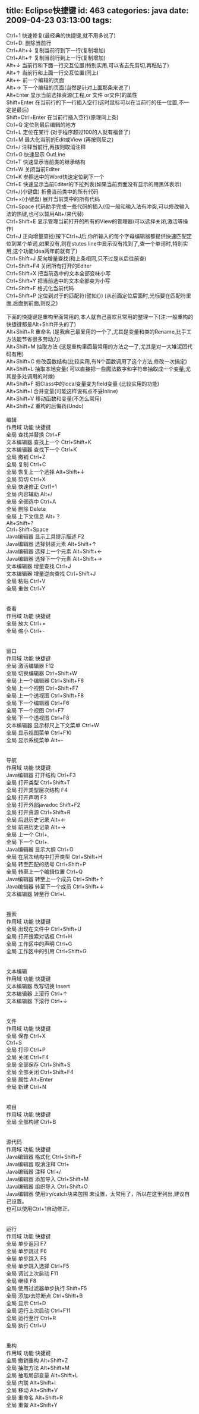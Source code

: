 title: Eclipse快捷键
id: 463
categories: java
date: 2009-04-23 03:13:00
tags:
---

Ctrl+1 快速修复(最经典的快捷键,就不用多说了)
</br>Ctrl+D: 删除当前行
</br>Ctrl+Alt+↓ 复制当前行到下一行(复制增加)
</br>Ctrl+Alt+↑ 复制当前行到上一行(复制增加)
</br>Alt+↓ 当前行和下面一行交互位置(特别实用,可以省去先剪切,再粘贴了)
</br>Alt+↑ 当前行和上面一行交互位置(同上)
</br>Alt+← 前一个编辑的页面
</br>Alt+→ 下一个编辑的页面(当然是针对上面那条来说了)
</br>Alt+Enter 显示当前选择资源(工程,or 文件 or文件)的属性
</br>Shift+Enter 在当前行的下一行插入空行(这时鼠标可以在当前行的任一位置,不一定是最后)
</br>Shift+Ctrl+Enter 在当前行插入空行(原理同上条)
</br>Ctrl+Q 定位到最后编辑的地方
</br>Ctrl+L 定位在某行 (对于程序超过100的人就有福音了)
</br>Ctrl+M 最大化当前的Edit或View (再按则反之)
</br>Ctrl+/ 注释当前行,再按则取消注释
</br>Ctrl+O 快速显示 OutLine
</br>Ctrl+T 快速显示当前类的继承结构
</br>Ctrl+W 关闭当前Editer
</br>Ctrl+K 参照选中的Word快速定位到下一个
</br>Ctrl+E 快速显示当前Editer的下拉列表(如果当前页面没有显示的用黑体表示)
</br>Ctrl+/(小键盘) 折叠当前类中的所有代码
</br>Ctrl+&times;(小键盘) 展开当前类中的所有代码
</br>Ctrl+Space 代码助手完成一些代码的插入(但一般和输入法有冲突,可以修改输入法的热键,也可以暂用Alt+/来代替)
</br>Ctrl+Shift+E 显示管理当前打开的所有的View的管理器(可以选择关闭,激活等操作)
</br>Ctrl+J 正向增量查找(按下Ctrl+J后,你所输入的每个字母编辑器都提供快速匹配定位到某个单词,如果没有,则在stutes line中显示没有找到了,查一个单词时,特别实用,这个功能Idea两年前就有了)
</br>Ctrl+Shift+J 反向增量查找(和上条相同,只不过是从后往前查)
</br>Ctrl+Shift+F4 关闭所有打开的Editer
</br>Ctrl+Shift+X 把当前选中的文本全部变味小写
</br>Ctrl+Shift+Y 把当前选中的文本全部变为小写
</br>Ctrl+Shift+F 格式化当前代码
</br>Ctrl+Shift+P 定位到对于的匹配符(譬如{}) (从前面定位后面时,光标要在匹配符里面,后面到前面,则反之)
</br>
</br>下面的快捷键是重构里面常用的,本人就自己喜欢且常用的整理一下(注:一般重构的快捷键都是Alt+Shift开头的了)
</br>Alt+Shift+R 重命名 (是我自己最爱用的一个了,尤其是变量和类的Rename,比手工方法能节省很多劳动力)
</br>Alt+Shift+M 抽取方法 (这是重构里面最常用的方法之一了,尤其是对一大堆泥团代码有用)
</br>Alt+Shift+C 修改函数结构(比较实用,有N个函数调用了这个方法,修改一次搞定)
</br>Alt+Shift+L 抽取本地变量( 可以直接把一些魔法数字和字符串抽取成一个变量,尤其是多处调用的时候)
</br>Alt+Shift+F 把Class中的local变量变为field变量 (比较实用的功能)
</br>Alt+Shift+I 合并变量(可能这样说有点不妥Inline)
</br>Alt+Shift+V 移动函数和变量(不怎么常用)
</br>Alt+Shift+Z 重构的后悔药(Undo)
</br>
</br>编辑
</br>作用域 功能 快捷键
</br>全局 查找并替换 Ctrl+F
</br>文本编辑器 查找上一个 Ctrl+Shift+K
</br>文本编辑器 查找下一个 Ctrl+K
</br>全局 撤销 Ctrl+Z
</br>全局 复制 Ctrl+C
</br>全局 恢复上一个选择 Alt+Shift+↓
</br>全局 剪切 Ctrl+X
</br>全局 快速修正 Ctrl1+1
</br>全局 内容辅助 Alt+/
</br>全局 全部选中 Ctrl+A
</br>全局 删除 Delete
</br>全局 上下文信息 Alt+？
</br>Alt+Shift+?
</br>Ctrl+Shift+Space
</br>Java编辑器 显示工具提示描述 F2
</br>Java编辑器 选择封装元素 Alt+Shift+↑
</br>Java编辑器 选择上一个元素 Alt+Shift+←
</br>Java编辑器 选择下一个元素 Alt+Shift+→
</br>文本编辑器 增量查找 Ctrl+J
</br>文本编辑器 增量逆向查找 Ctrl+Shift+J
</br>全局 粘贴 Ctrl+V
</br>全局 重做 Ctrl+Y
</br>
</br>
</br>查看
</br>作用域 功能 快捷键
</br>全局 放大 Ctrl+=
</br>全局 缩小 Ctrl+-
</br>
</br>
</br>窗口
</br>作用域 功能 快捷键
</br>全局 激活编辑器 F12
</br>全局 切换编辑器 Ctrl+Shift+W
</br>全局 上一个编辑器 Ctrl+Shift+F6
</br>全局 上一个视图 Ctrl+Shift+F7
</br>全局 上一个透视图 Ctrl+Shift+F8
</br>全局 下一个编辑器 Ctrl+F6
</br>全局 下一个视图 Ctrl+F7
</br>全局 下一个透视图 Ctrl+F8
</br>文本编辑器 显示标尺上下文菜单 Ctrl+W
</br>全局 显示视图菜单 Ctrl+F10
</br>全局 显示系统菜单 Alt+-
</br>
</br>
</br>导航
</br>作用域 功能 快捷键
</br>Java编辑器 打开结构 Ctrl+F3
</br>全局 打开类型 Ctrl+Shift+T
</br>全局 打开类型层次结构 F4
</br>全局 打开声明 F3
</br>全局 打开外部javadoc Shift+F2
</br>全局 打开资源 Ctrl+Shift+R
</br>全局 后退历史记录 Alt+←
</br>全局 前进历史记录 Alt+→
</br>全局 上一个 Ctrl+,
</br>全局 下一个 Ctrl+.
</br>Java编辑器 显示大纲 Ctrl+O
</br>全局 在层次结构中打开类型 Ctrl+Shift+H
</br>全局 转至匹配的括号 Ctrl+Shift+P
</br>全局 转至上一个编辑位置 Ctrl+Q
</br>Java编辑器 转至上一个成员 Ctrl+Shift+↑
</br>Java编辑器 转至下一个成员 Ctrl+Shift+↓
</br>文本编辑器 转至行 Ctrl+L
</br>
</br>
</br>搜索
</br>作用域 功能 快捷键
</br>全局 出现在文件中 Ctrl+Shift+U
</br>全局 打开搜索对话框 Ctrl+H
</br>全局 工作区中的声明 Ctrl+G
</br>全局 工作区中的引用 Ctrl+Shift+G
</br>
</br>
</br>文本编辑
</br>作用域 功能 快捷键
</br>文本编辑器 改写切换 Insert
</br>文本编辑器 上滚行 Ctrl+↑
</br>文本编辑器 下滚行 Ctrl+↓
</br>
</br>
</br>文件
</br>作用域 功能 快捷键
</br>全局 保存 Ctrl+X
</br>Ctrl+S
</br>全局 打印 Ctrl+P
</br>全局 关闭 Ctrl+F4
</br>全局 全部保存 Ctrl+Shift+S
</br>全局 全部关闭 Ctrl+Shift+F4
</br>全局 属性 Alt+Enter
</br>全局 新建 Ctrl+N
</br>
</br>
</br>项目
</br>作用域 功能 快捷键
</br>全局 全部构建 Ctrl+B
</br>
</br>
</br>源代码
</br>作用域 功能 快捷键
</br>Java编辑器 格式化 Ctrl+Shift+F
</br>Java编辑器 取消注释 Ctrl+
</br>Java编辑器 注释 Ctrl+/
</br>Java编辑器 添加导入 Ctrl+Shift+M
</br>Java编辑器 组织导入 Ctrl+Shift+O
</br>Java编辑器 使用try/catch块来包围 未设置，太常用了，所以在这里列出,建议自己设置。
</br>也可以使用Ctrl+1自动修正。
</br>
</br>
</br>运行
</br>作用域 功能 快捷键
</br>全局 单步返回 F7
</br>全局 单步跳过 F6
</br>全局 单步跳入 F5
</br>全局 单步跳入选择 Ctrl+F5
</br>全局 调试上次启动 F11
</br>全局 继续 F8
</br>全局 使用过滤器单步执行 Shift+F5
</br>全局 添加/去除断点 Ctrl+Shift+B
</br>全局 显示 Ctrl+D
</br>全局 运行上次启动 Ctrl+F11
</br>全局 运行至行 Ctrl+R
</br>全局 执行 Ctrl+U
</br>
</br>
</br>重构
</br>作用域 功能 快捷键
</br>全局 撤销重构 Alt+Shift+Z
</br>全局 抽取方法 Alt+Shift+M
</br>全局 抽取局部变量 Alt+Shift+L
</br>全局 内联 Alt+Shift+I
</br>全局 移动 Alt+Shift+V
</br>全局 重命名 Alt+Shift+R
</br>全局 重做 Alt+Shift+Y
